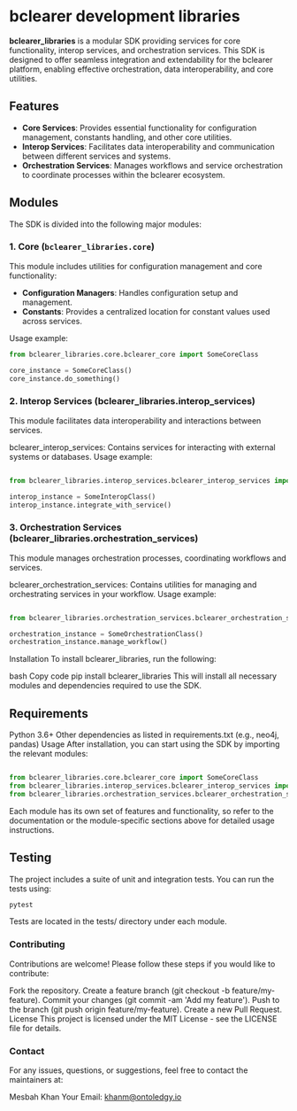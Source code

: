 # bclearer development libraries 

**bclearer_libraries** is a modular SDK providing services for core functionality, interop services, and orchestration services. This SDK is designed to offer seamless integration and extendability for the bclearer platform, enabling effective orchestration, data interoperability, and core utilities.

## Features

- **Core Services**: Provides essential functionality for configuration management, constants handling, and other core utilities.
- **Interop Services**: Facilitates data interoperability and communication between different services and systems.
- **Orchestration Services**: Manages workflows and service orchestration to coordinate processes within the bclearer ecosystem.

## Modules

The SDK is divided into the following major modules:

### 1. Core (`bclearer_libraries.core`)
This module includes utilities for configuration management and core functionality:

- **Configuration Managers**: Handles configuration setup and management.
- **Constants**: Provides a centralized location for constant values used across services.
  
Usage example:
```python
from bclearer_libraries.core.bclearer_core import SomeCoreClass

core_instance = SomeCoreClass()
core_instance.do_something()

```

### 2. Interop Services (bclearer_libraries.interop_services)
This module facilitates data interoperability and interactions between services.

bclearer_interop_services: Contains services for interacting with external systems or databases.
Usage example:

```python

from bclearer_libraries.interop_services.bclearer_interop_services import SomeInteropClass

interop_instance = SomeInteropClass()
interop_instance.integrate_with_service()
```

### 3. Orchestration Services (bclearer_libraries.orchestration_services)
This module manages orchestration processes, coordinating workflows and services.

bclearer_orchestration_services: Contains utilities for managing and orchestrating services in your workflow.
Usage example:

```python

from bclearer_libraries.orchestration_services.bclearer_orchestration_services import SomeOrchestrationClass

orchestration_instance = SomeOrchestrationClass()
orchestration_instance.manage_workflow()
```

Installation
To install bclearer_libraries, run the following:

bash
Copy code
pip install bclearer_libraries
This will install all necessary modules and dependencies required to use the SDK.

## Requirements
Python 3.6+
Other dependencies as listed in requirements.txt (e.g., neo4j, pandas)
Usage
After installation, you can start using the SDK by importing the relevant modules:

``` python

from bclearer_libraries.core.bclearer_core import SomeCoreClass
from bclearer_libraries.interop_services.bclearer_interop_services import SomeInteropClass
from bclearer_libraries.orchestration_services.bclearer_orchestration_services import SomeOrchestrationClass
```

Each module has its own set of features and functionality, so refer to the documentation or the module-specific sections above for detailed usage instructions.

## Testing
The project includes a suite of unit and integration tests. You can run the tests using:

```bash
pytest
```

Tests are located in the tests/ directory under each module.


### Contributing
Contributions are welcome! Please follow these steps if you would like to contribute:

Fork the repository.
Create a feature branch (git checkout -b feature/my-feature).
Commit your changes (git commit -am 'Add my feature').
Push to the branch (git push origin feature/my-feature).
Create a new Pull Request.
License
This project is licensed under the MIT License - see the LICENSE file for details.

### Contact
For any issues, questions, or suggestions, feel free to contact the maintainers at:

Mesbah Khan
Your Email: khanm@ontoledgy.io
